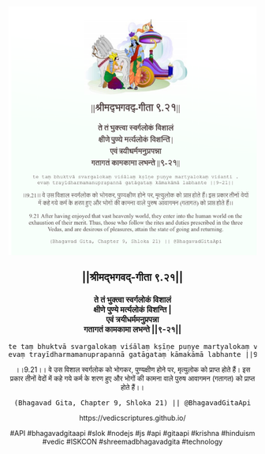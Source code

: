 <img src="../../asset/BG_9_21.png"/>
<center><h2>||श्रीमद्‍भगवद्‍-गीता ९.२१||</h2>
<h3>ते तं भुक्त्वा स्वर्गलोकं विशालं<br/>क्षीणे पुण्ये मर्त्यलोकं विशन्ति |<br/>एवं त्रयीधर्ममनुप्रपन्ना<br/>गतागतं कामकामा लभन्ते ||९-२१||</h3>
<pre>te taṃ bhuktvā svargalokaṃ viśālaṃ kṣīṇe puṇye martyalokaṃ viśanti .<br/>evaṃ trayīdharmamanuprapannā gatāgataṃ kāmakāmā labhante ||9-21||</pre>
<p>।।9.21।। वे उस विशाल स्वर्गलोक को भोगकर, पुण्यक्षीण होने पर, मृत्युलोक को प्राप्त होते हैं। इस प्रकार तीनों वेदों में कहे गये कर्म के शरण हुए और भोगों की कामना वाले पुरुष आवागमन (गतागत) को प्राप्त होते हैं।।</p>
<pre>(Bhagavad Gita, Chapter 9, Shloka 21) || @BhagavadGitaApi</pre><p>https://vedicscriptures.github.io/</p><p>#API #bhagavadgitaapi #slok #nodejs #js #api #gitaapi #krishna #hinduism #vedic #ISKCON #shreemadbhagavadgita #technology</p></center>